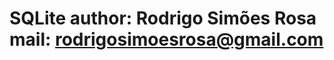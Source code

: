 SQLite
author: Rodrigo Simões Rosa
mail: rodrigosimoesrosa@gmail.com
============================================================================================================
